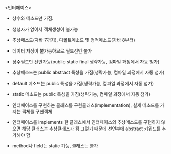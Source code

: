 <인터페이스>

 - 상수와 메소드만 가짐.
 - 생성자가 없어서 객체생성이 불가능
 - 추상메소드(자바 7까지), 디폴트메소드 및 정적메소드(자바 8부터)
 - 데이터 저장이 불가능하므로 필드선언 불가
 - 상수필드만 선언가능(public static final 생략가능, 컴파일 과정에서 자동 첨가)
 - 추상메소드는 public abstract 특성을 가짐(생략가능, 컴파일 과정에서 자동 첨가)
 - default 메소드는 public 특성을 가짐(생략가능, 컴파일 과정에서 자동 첨가)
 - static 메소드는 public 특성을 가짐(생략가능, 컴파일 과정에서 자동 첨가)
 - 인터페이스를 구현하는 클래스를 구현클래스(implementation), 실제 메소드를 가지는 객체를 구현객체
 - 인터페이스를 implements 한 클래스에서 인터페이스의 추상메소드를 구현하지 않으면 해당 클래스는 추상클래스가 됨
   그렇기 때문에 선언부에 abstract 키워드를 추가해야 함


- method나 field는 static 가능, 클래스는 불가